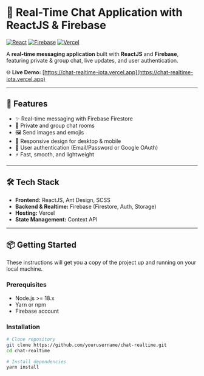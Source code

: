 # 💬 Real-Time Chat Application with ReactJS & Firebase

[![React](https://img.shields.io/badge/React-18-blue?logo=react&logoColor=white)](https://reactjs.org/)
[![Firebase](https://img.shields.io/badge/Firebase-FFCA28?logo=firebase&logoColor=black)](https://firebase.google.com/)
[![Vercel](https://img.shields.io/badge/Deploy-Vercel-000?logo=vercel&logoColor=white)](https://vercel.com/)

A **real-time messaging application** built with **ReactJS** and **Firebase**, featuring private & group chat, live updates, and user authentication.

🌐 **Live Demo:** [https://chat-realtime-iota.vercel.app](https://chat-realtime-iota.vercel.app)

---

## 🚀 Features

- ✨ Real-time messaging with Firebase Firestore
- 👥 Private and group chat rooms
- 🖼 Send images and emojis
- 📍 Responsive design for desktop & mobile
- 🔐 User authentication (Email/Password or Google OAuth)
- ⚡ Fast, smooth, and lightweight

---

## 🛠️ Tech Stack

- **Frontend:** ReactJS, Ant Design, SCSS
- **Backend & Realtime:** Firebase (Firestore, Auth, Storage)
- **Hosting:** Vercel
- **State Management:** Context API

---

## 📦 Getting Started

These instructions will get you a copy of the project up and running on your local machine.

### Prerequisites

- Node.js >= 18.x
- Yarn or npm
- Firebase account

### Installation

```bash
# Clone repository
git clone https://github.com/yourusername/chat-realtime.git
cd chat-realtime

# Install dependencies
yarn install
